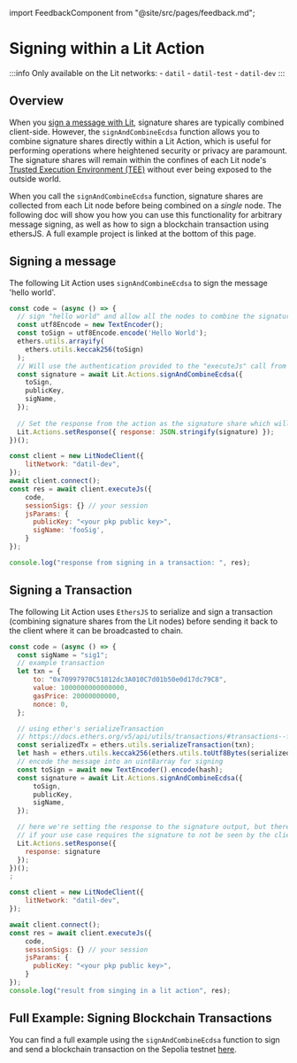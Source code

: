 import FeedbackComponent from "@site/src/pages/feedback.md";

# Signing within a Lit Action

:::info
    Only available on the Lit networks:
        - `datil`
        - `datil-test`
        - `datil-dev` 
:::

## Overview

When you [sign a message with Lit](../serverless-signing/quick-start#sign-a-transaction.md), signature shares are typically combined client-side. However, the `signAndCombineEcdsa` function allows you to combine signature shares directly within a Lit Action, which is useful for performing operations where heightened security or privacy are paramount. The signature shares will remain within the confines of each Lit node's [Trusted Execution Environment (TEE)](../../resources/how-it-works#1-lit-nodes.md) without ever being exposed to the outside world. 

When you call the `signAndCombineEcdsa` function, signature shares are collected from each Lit node before being combined on a *single* node. The following doc will show you how you can use this functionality for arbitrary message signing, as well as how to sign a blockchain transaction using ethersJS. A full example project is linked at the bottom of this page. 

## Signing a message

The following Lit Action uses `signAndCombineEcdsa` to sign the message 'hello world'. 

```js
const code = (async () => {
  // sign "hello world" and allow all the nodes to combine the signature and return it to the action.
  const utf8Encode = new TextEncoder();
  const toSign = utf8Encode.encode('Hello World');
  ethers.utils.arrayify(
    ethers.utils.keccak256(toSign)
  );
  // Will use the authentication provided to the "executeJs" call from the sdk on the client.
  const signature = await Lit.Actions.signAndCombineEcdsa({
    toSign,
    publicKey,
    sigName,
  });
  
  // Set the response from the action as the signature share which will not need to be combined on the client
  Lit.Actions.setResponse({ response: JSON.stringify(signature) });
})();

const client = new LitNodeClient({
    litNetwork: "datil-dev",
});
await client.connect();
const res = await client.executeJs({
    code,
    sessionSigs: {} // your session
    jsParams: {
      publicKey: "<your pkp public key>",
      sigName: 'fooSig',
    }
});

console.log("response from signing in a transaction: ", res);
```

## Signing a Transaction

The following Lit Action uses `EthersJS` to serialize and sign a transaction (combining signature shares from the Lit nodes) before sending it back to the client where it can be broadcasted to chain. 

```js
const code = (async () => {
  const sigName = "sig1";
  // example transaction
  let txn = {
      to: "0x70997970C51812dc3A010C7d01b50e0d17dc79C8",
      value: 1000000000000000,
      gasPrice: 20000000000,
      nonce: 0,
  };

  // using ether's serializeTransaction
  // https://docs.ethers.org/v5/api/utils/transactions/#transactions--functions
  const serializedTx = ethers.utils.serializeTransaction(txn);
  let hash = ethers.utils.keccak256(ethers.utils.toUtf8Bytes(serializedTx));
  // encode the message into an uint8array for signing
  const toSign = await new TextEncoder().encode(hash);
  const signature = await Lit.Actions.signAndCombineEcdsa({
      toSign,
      publicKey,
      sigName,
  });

  // here we're setting the response to the signature output, but there's no need to do this
  // if your use case requires the signature to not be seen by the client
  Lit.Actions.setResponse({
    response: signature
  });
})();
;

const client = new LitNodeClient({
    litNetwork: "datil-dev",
});

await client.connect();
const res = await client.executeJs({
    code,
    sessionSigs: {} // your session
    jsParams: {
      publicKey: "<your pkp public key>",
    }
});
console.log("result from singing in a lit action", res);
```

## Full Example: Signing Blockchain Transactions

You can find a full example using the `signAndCombineEcdsa` function to sign and send a blockchain transaction on the Sepolia testnet [here](https://github.com/LIT-Protocol/developer-guides-code/tree/wyatt/sign-and-combine/sign-and-combine-ecdsa).
